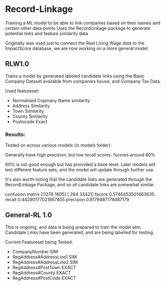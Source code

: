 # Record-Linkage

Training a ML model to be able to link companies based on their names and certain other data points
Uses the RecordLinkage package to generate potential links and feature similarity data

Originally was used just to connect the Real Living Wage data to the ImpactScore database, we are now working on a more general model

## RLW1.0 

Trains a model by generated labeled candidate links using the Basic Company Dataset available from companies house, and Company Tax Data.

Used featureset:
- Normalised Copmany Name similarity
- Address Similarity
- Town Similarity
- County Similarity
- Postocode Exact

### Results:

Tested on across various models (in models folder):

Generally have high precision, but low recall scores. fscores around 60%

60% is not good enough but has proivided a base level. Later models will test different feature sets, and the model will update through further use.

It's also worth noting that the candidate links are generated through the RecordLinkage Package, and so all candidate links are somewhat similar.


confusion matrix
[[1276 1605]
 [ 284 3342]]
fscore 0.5746453501463635
recall 0.44290177021867405
precision 0.8179487179487179

## General-RL 1.0

This is ongoing, and data is being prepared to train the model atm. Candidate Links have been generated, and are being labelled for testing.

Current Featureset being Tested:

- CompanyNumber SIM
- RegAddress#AddressLine1 SIM 
- RegAddress#AddressLine2 SIM
- RegAddress#PostTown EXACT 
- RegAddress#County EXACT
- RegAddress#PostCode EXACT
